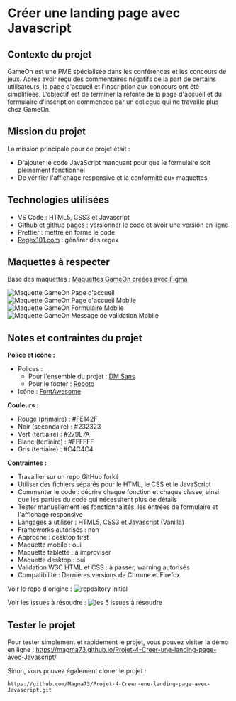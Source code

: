 # Créer une landing page avec Javascript

## Contexte du projet
GameOn est une PME spécialisée dans les conférences et les concours de jeux. 
Après avoir reçu des commentaires négatifs de la part de certains utilisateurs, la page d'accueil et l'inscription aux concours ont été simplifiées.
L'objectif est de terminer la refonte de la page d'accueil et du formulaire d'inscription commencée par un collègue qui ne travaille plus chez GameOn.

## Mission du projet
La mission principale pour ce projet était :
* D'ajouter le code JavaScript manquant pour que le formulaire soit pleinement fonctionnel
* De vérifier l'affichage responsive et la conformité aux maquettes



## Technologies utilisées
* VS Code : HTML5, CSS3 et Javascript
* Github et github pages : versionner le code et avoir une version en ligne
* Prettier : mettre en forme le code
* [Regex101.com](https://regex101.com/) : générer des regex


## Maquettes à respecter
Base des maquettes : [Maquettes GameOn créées avec Figma](https://www.figma.com/file/B7NKBDvSI18uoMLJgpnh48/UI-Design-GameOn-FR)

![Maquette GameOn Page d'accueil](/assets/img/Maquette_HomePage_GameOn.png)
![Maquette GameOn Page d'accueil Mobile](/assets/img/Maquette_HomePage_Mobile_GameOn.png)
![Maquette GameOn Formulaire Mobile](/assets/img/Maquette_Form_Mobile_GameOn.png.png) ![Maquette GameOn Message de validation Mobile](/assets/img/Maquette_Message_Mobile_GameOn.png.png)


## Notes et contraintes du projet

**Police et icône :**

* Polices : 
	* Pour l'ensemble du projet : [DM Sans ](https://fonts.google.com/specimen/DM+Sans?query=dm+sans)
	* Pour le footer : [Roboto](https://fonts.google.com/specimen/Roboto?query=Roboto)
* Icône : [FontAwesome](https://fontawesome.com/)

**Couleurs :**

* Rouge (primaire) : #FE142F
* Noir (secondaire) : #232323
* Vert (tertiaire) : #279E7A
* Blanc (tertiaire) : #FFFFFF
* Gris (tertiaire) : #C4C4C4


**Contraintes :**

* Travailler sur un repo GitHub forké
* Utiliser des fichiers séparés pour le HTML, le CSS et le JavaScript
* Commenter le code : décrire chaque fonction et chaque classe, ainsi que les parties du code qui nécessitent plus de détails
* Tester manuellement les fonctionnalités, les entrées de formulaire et l'affichage responsive
* Langages à utiliser : HTML5, CSS3 et Javascript (Vanilla)
* Frameworks autorisés : non
* Approche : desktop first
* Maquette mobile : oui
* Maquette tablette : à improviser
* Maquette desktop : oui
* Validation W3C HTML et CSS : à passer, warning autorisés
* Compatibilité : Dernières versions de Chrome et Firefox


Voir le repo d'origine : ![repository initial](https://github.com/OpenClassrooms-Student-Center/GameOn-website-FR/)

Voir les issues à résoudre :  ![les 5 issues à résoudre](https://github.com/OpenClassrooms-Student-Center/GameOn-website-FR/issues)


## Tester le projet

Pour tester simplement et rapidement le projet, vous pouvez visiter la démo en ligne : https://magma73.github.io/Projet-4-Creer-une-landing-page-avec-Javascript/


Sinon, vous pouvez également cloner le projet :

``https://github.com/Magma73/Projet-4-Creer-une-landing-page-avec-Javascript.git``



